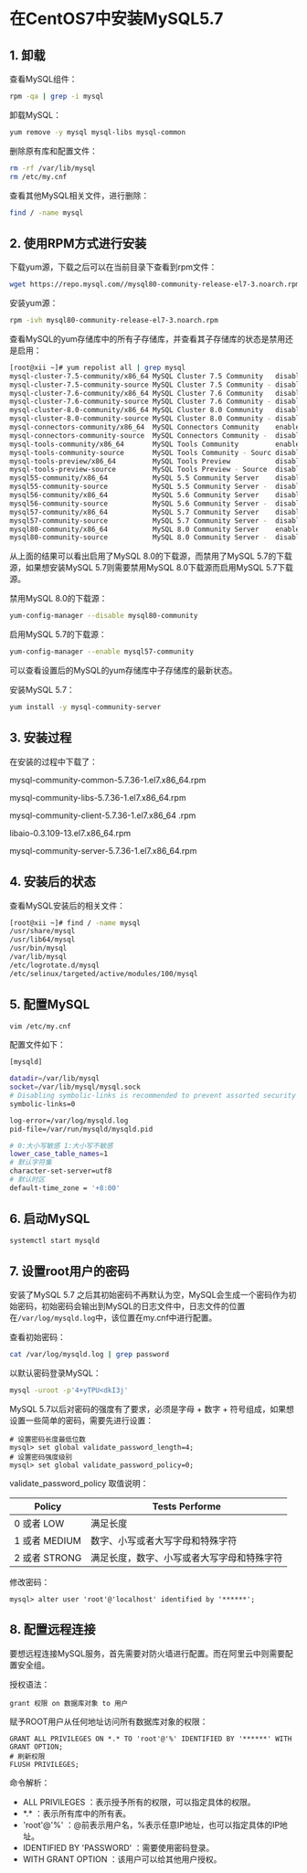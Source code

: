 # 在CentOS7中安装MySQL5.7

## 1. 卸载

查看MySQL组件：

```bash
rpm -qa | grep -i mysql
```

卸载MySQL：

```bash
yum remove -y mysql mysql-libs mysql-common
```

删除原有库和配置文件：

```bash
rm -rf /var/lib/mysql
rm /etc/my.cnf
```

查看其他MySQL相关文件，进行删除：

```bash
find / -name mysql
```

## 2. 使用RPM方式进行安装

下载yum源，下载之后可以在当前目录下查看到rpm文件：

```bash
wget https://repo.mysql.com//mysql80-community-release-el7-3.noarch.rpm
```

安装yum源：

```bash
rpm -ivh mysql80-community-release-el7-3.noarch.rpm
```

查看MySQL的yum存储库中的所有子存储库，并查看其子存储库的状态是禁用还是启用：

```bash
[root@xii ~]# yum repolist all | grep mysql
mysql-cluster-7.5-community/x86_64 MySQL Cluster 7.5 Community   disabled
mysql-cluster-7.5-community-source MySQL Cluster 7.5 Community - disabled
mysql-cluster-7.6-community/x86_64 MySQL Cluster 7.6 Community   disabled
mysql-cluster-7.6-community-source MySQL Cluster 7.6 Community - disabled
mysql-cluster-8.0-community/x86_64 MySQL Cluster 8.0 Community   disabled
mysql-cluster-8.0-community-source MySQL Cluster 8.0 Community - disabled
mysql-connectors-community/x86_64  MySQL Connectors Community    enabled:    221
mysql-connectors-community-source  MySQL Connectors Community -  disabled
mysql-tools-community/x86_64       MySQL Tools Community         enabled:    135
mysql-tools-community-source       MySQL Tools Community - Sourc disabled
mysql-tools-preview/x86_64         MySQL Tools Preview           disabled
mysql-tools-preview-source         MySQL Tools Preview - Source  disabled
mysql55-community/x86_64           MySQL 5.5 Community Server    disabled
mysql55-community-source           MySQL 5.5 Community Server -  disabled
mysql56-community/x86_64           MySQL 5.6 Community Server    disabled
mysql56-community-source           MySQL 5.6 Community Server -  disabled
mysql57-community/x86_64           MySQL 5.7 Community Server    disabled
mysql57-community-source           MySQL 5.7 Community Server -  disabled
mysql80-community/x86_64           MySQL 8.0 Community Server    enabled:    301
mysql80-community-source           MySQL 8.0 Community Server -  disabled
```

从上面的结果可以看出启用了MySQL 8.0的下载源，而禁用了MySQL 5.7的下载源，如果想安装MySQL 5.7则需要禁用MySQL 8.0下载源而启用MySQL 5.7下载源。

禁用MySQL 8.0的下载源：

```bash
yum-config-manager --disable mysql80-community
```

启用MySQL 5.7的下载源：

```bash
yum-config-manager --enable mysql57-community
```

可以查看设置后的MySQL的yum存储库中子存储库的最新状态。

安装MySQL 5.7：

```bash
yum install -y mysql-community-server
```

## 3. 安装过程

在安装的过程中下载了：

mysql-community-common-5.7.36-1.el7.x86_64.rpm

mysql-community-libs-5.7.36-1.el7.x86_64.rpm

mysql-community-client-5.7.36-1.el7.x86_64 .rpm

libaio-0.3.109-13.el7.x86_64.rpm

mysql-community-server-5.7.36-1.el7.x86_64.rpm

## 4. 安装后的状态

查看MySQL安装后的相关文件：

```bash
[root@xii ~]# find / -name mysql
/usr/share/mysql
/usr/lib64/mysql
/usr/bin/mysql
/var/lib/mysql
/etc/logrotate.d/mysql
/etc/selinux/targeted/active/modules/100/mysql
```

## 5. 配置MySQL

```bash
vim /etc/my.cnf
```

配置文件如下：

```bash
[mysqld]

datadir=/var/lib/mysql
socket=/var/lib/mysql/mysql.sock
# Disabling symbolic-links is recommended to prevent assorted security risks
symbolic-links=0

log-error=/var/log/mysqld.log
pid-file=/var/run/mysqld/mysqld.pid

# 0:大小写敏感 1:大小写不敏感
lower_case_table_names=1
# 默认字符集
character-set-server=utf8
# 默认时区
default-time_zone = '+8:00'
```

## 6. 启动MySQL

```bash
systemctl start mysqld
```

## 7. 设置root用户的密码

安装了MySQL 5.7 之后其初始密码不再默认为空，MySQL会生成一个密码作为初始密码，初始密码会输出到MySQL的日志文件中，日志文件的位置在`/var/log/mysqld.log`中，该位置在my.cnf中进行配置。

查看初始密码：

```bash
cat /var/log/mysqld.log | grep password
```

以默认密码登录MySQL：

```bash
mysql -uroot -p'4+yTPU<dkI3j'
```

MySQL 5.7以后对密码的强度有了要求，必须是字母 + 数字 + 符号组成，如果想设置一些简单的密码，需要先进行设置：

```mysql
# 设置密码长度最低位数
mysql> set global validate_password_length=4;
# 设置密码强度级别
mysql> set global validate_password_policy=0;
```

validate_password_policy 取值说明：

| Policy        | Tests Performe                             |
| ------------- | ------------------------------------------ |
| 0 或者 LOW    | 满足长度                                   |
| 1 或者 MEDIUM | 数字、小写或者大写字母和特殊字符           |
| 2 或者 STRONG | 满足长度，数字、小写或者大写字母和特殊字符 |

修改密码：

```mysql
mysql> alter user 'root'@'localhost' identified by '******';
```

## 8. 配置远程连接

要想远程连接MySQL服务，首先需要对防火墙进行配置。而在阿里云中则需要配置安全组。

授权语法：

```mysql
grant 权限 on 数据库对象 to 用户
```

赋予ROOT用户从任何地址访问所有数据库对象的权限：

```mysql
GRANT ALL PRIVILEGES ON *.* TO 'root'@'%' IDENTIFIED BY '******' WITH GRANT OPTION;
# 刷新权限
FLUSH PRIVILEGES;
```

命令解析：

- ALL PRIVILEGES ：表示授予所有的权限，可以指定具体的权限。
- \*.\* ：表示所有库中的所有表。
- 'root'@'%' ：@前表示用户名，%表示任意IP地址，也可以指定具体的IP地址。
- IDENTIFIED BY 'PASSWORD' ：需要使用密码登录。
- WITH GRANT OPTION ：该用户可以给其他用户授权。





